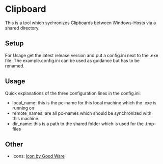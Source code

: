 # Clipboard

This is a tool which sychronizes Clipboards between Windows-Hosts via a shared directory.

## Setup
For Usage get the latest release version and put a config.ini next to the .exe file.
The example.config.ini can be used as guidance but has to be renamed.

## Usage
Quick explanations of the three configuration lines in the config.ini:

- local_name: this is the pc-name for this local machine which the .exe is running on
- remote_names: are all pc-names which should be synchronized with this machine.
- dir_name: this is a path to the shared folder which is used for the .tmp-files


## Other
- Icons: <a href="https://www.freepik.com/icon/document_680057#fromView=search&page=1&position=57&uuid=332f1881-cfc5-4753-bad7-6f6a241a5bbe">Icon by Good Ware</a>
